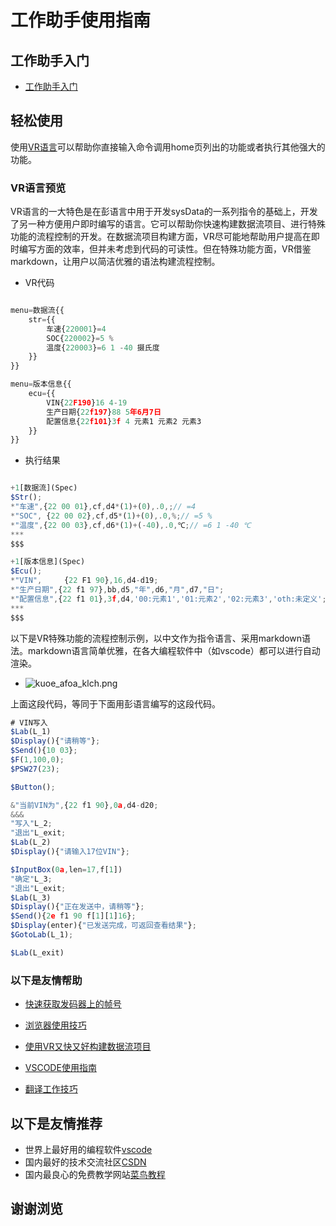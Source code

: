 # 工作助手使用指南

## 工作助手入门

* [工作助手入门](http://localhost:3009/uypi_ouss_zvow_rjok_ld_html)

## 轻松使用

使用[VR语言](http://localhost:3009/VR_VKJP)可以帮助你直接输入命令调用home页列出的功能或者执行其他强大的功能。


### VR语言预览
VR语言的一大特色是在彭语言中用于开发sysData的一系列指令的基础上，开发了另一种方便用户即时编写的语言。它可以帮助你快速构建数据流项目、进行特殊功能的流程控制的开发。在数据流项目构建方面，VR尽可能地帮助用户提高在即时编写方面的效率，但并未考虑到代码的可读性。但在特殊功能方面，VR借鉴markdown，让用户以简洁优雅的语法构建流程控制。
* VR代码
```js

menu=数据流{{
    str={{
        车速{220001}=4
        SOC{220002}=5 %
        温度{220003}=6 1 -40 摄氏度
    }}
}}

menu=版本信息{{
    ecu={{
        VIN{22F190}16 4-19
        生产日期{22f197}88 5年6月7日
        配置信息{22f101}3f 4 元素1 元素2 元素3
    }}
}}
```

* 执行结果

```js

+1[数据流](Spec)
$Str();
*"车速",{22 00 01},cf,d4*(1)+(0),.0,;// =4
*"SOC", {22 00 02},cf,d5*(1)+(0),.0,%;// =5 %
*"温度",{22 00 03},cf,d6*(1)+(-40),.0,℃;// =6 1 -40 ℃
***
$$$

+1[版本信息](Spec)
$Ecu();
*"VIN",     {22 F1 90},16,d4-d19;
*"生产日期",{22 f1 97},bb,d5,"年",d6,"月",d7,"日";
*"配置信息",{22 f1 01},3f,d4,'00:元素1','01:元素2','02:元素3','oth:未定义';
***
$$$
```

以下是VR特殊功能的流程控制示例，以中文作为指令语言、采用markdown语法。markdown语言简单优雅，在各大编程软件中（如vscode）都可以进行自动渲染。
* ![kuoe_afoa_klch.png](/img/kuoe_afoa_klch.png)

上面这段代码，等同于下面用彭语言编写的这段代码。

```js
# VIN写入
$Lab(L_1)
$Display(){"请稍等"};
$Send(){10 03};
$F(1,100,0);
$PSW27(23);

$Button();

&"当前VIN为",{22 f1 90},0a,d4-d20;
&&&
"写入"L_2;
"退出"L_exit;
$Lab(L_2)
$Display(){"请输入17位VIN"};

$InputBox(0a,len=17,f[1])
"确定"L_3;
"退出"L_exit;
$Lab(L_3)
$Display(){"正在发送中，请稍等"};
$Send(){2e f1 90 f[1][1]16};
$Display(enter){"已发送完成，可返回查看结果"};
$GotoLab(L_1);

$Lab(L_exit)
```





### 以下是友情帮助

* [快速获取发码器上的帧号](http://localhost:3009/ywzb_kfou_zv_nwvt_vo_vy_es_rjok_ld_html)

* [浏览器使用技巧](http://localhost:3009/riri_cl_rvdb_wtjn_rjok_ld_html)

* [使用VR又快又好构建数据流项目](http://localhost:3009/ywzb_kfou_zv_vr_vnwy_tu_ngnc_rjok_ld_html)

* [VSCODE使用指南](http://localhost:3009/ywzb_kfou_zv_vscode_rvdb_tsfz_rjok_ld_html)

* [翻译工作技巧](http://localhost:3009/ywzb_kfou_zv_rfrf_uypi_wtjn_rjok_ld_html)
## 以下是友情推荐

* 世界上最好用的编程软件[vscode](https://code.visualstudio.com/)
* 国内最好的技术交流社区[CSDN](https://www.csdn.net/)
* 国内最良心的免费教学网站[菜鸟教程](https://www.runoob.com/)

## 谢谢浏览